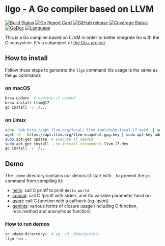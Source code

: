 llgo - A Go compiler based on LLVM
=====

[![Build Status](https://github.com/goplus/llgo/actions/workflows/go.yml/badge.svg)](https://github.com/goplus/llgo/actions/workflows/go.yml)
[![Go Report Card](https://goreportcard.com/badge/github.com/goplus/llgo)](https://goreportcard.com/report/github.com/goplus/llgo)
[![GitHub release](https://img.shields.io/github/v/tag/goplus/llgo.svg?label=release)](https://github.com/goplus/llgo/releases)
[![Coverage Status](https://codecov.io/gh/goplus/llgo/branch/main/graph/badge.svg)](https://codecov.io/gh/goplus/llgo)
[![GoDoc](https://pkg.go.dev/badge/github.com/goplus/llgo.svg)](https://pkg.go.dev/github.com/goplus/llgo)
[![Language](https://img.shields.io/badge/language-Go+-blue.svg)](https://github.com/goplus/gop)

This is a Go compiler based on LLVM in order to better integrate Go with the C ecosystem. It's a subproject of [the Go+ project](https://github.com/goplus/gop).

## How to install

Follow these steps to generate the `llgo` command (its usage is the same as the `go` command):

### on macOS

```sh
brew update  # execute if needed
brew install llvm@17
go install -v ./...
```

### on Linux

```sh
echo 'deb http://apt.llvm.org/focal/ llvm-toolchain-focal-17 main' | sudo tee /etc/apt/sources.list.d/llvm.list
wget -O - https://apt.llvm.org/llvm-snapshot.gpg.key | sudo apt-key add -
sudo apt-get update  # execute if needed
sudo apt-get install --no-install-recommends llvm-17-dev
go install -v ./...
```

## Demo

The `_demo` directory contains our demos (it start with `_` to prevent the `go` command from compiling it):

* [hello](_demo/hello/hello.go): call C printf to print `Hello world`
* [concat](_demo/concat/concat.go): call C fprintf with stderr, and Go variable parameter function
* [qsort](_demo/qsort/qsort.go): call C function with a callback (eg. qsort)
* [genints](_demo/genints/genints.go): various forms of closure usage (including C function, recv.method and anonymous function)

### How to run demos

```sh
cd <demo-directory>  # eg. cd _demo/genints
llgo run .
```
